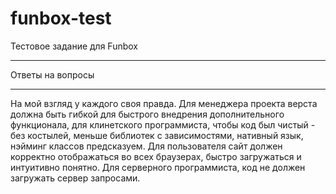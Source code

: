 # funbox-test
Тестовое задание для Funbox 
<hr>
Ответы на вопросы
<hr>

На мой взгляд у каждого своя правда. 
Для менеджера проекта верста должна быть гибкой для быстрого внедрения дополнительного функционала, для клинетского программиста, чтобы код был чистый - без костылей, меньше библиотек с зависимостями, нативный язык, нэйминг классов предсказуем. Для пользователя сайт должен корректно отображаться во всех браузерах, быстро загружаться и интуитивно понятно. Для серверного программиста, код не должен загружать сервер запросами.